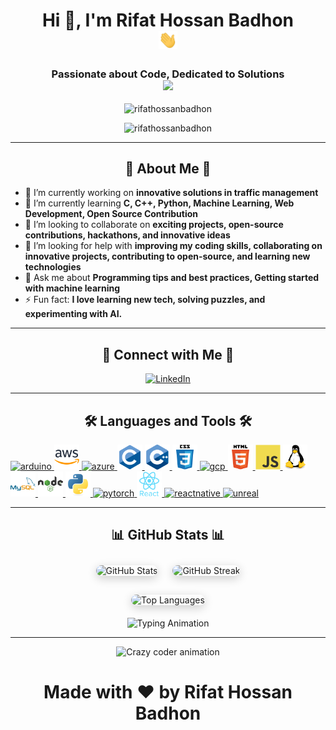 
<h1 align="center">
  Hi 👋, I'm Rifat Hossan Badhon
  <br>
  <img src="https://raw.githubusercontent.com/ABSphreak/ABSphreak/master/gifs/Hi.gif" width="30px">
</h1>
<h3 align="center">
  Passionate about Code, Dedicated to Solutions
  <br>
  <img src="https://media.giphy.com/media/L1R1tvI9svkIWwpVYr/giphy.gif" width="50px">
</h3>

<p align="center">
  <img src="https://komarev.com/ghpvc/?username=rifathossanbadhon&label=Profile%20views&color=0e75b6&style=for-the-badge" alt="rifathossanbadhon" />
</p>

<p align="center">
  <img src="https://github-profile-trophy.vercel.app/?username=rifathossanbadhon&theme=algolia&no-frame=true&margin-w=15" alt="rifathossanbadhon" />
</p>

---

<h2 align="center">🎉 About Me 🎉</h2>

- 🔭 I’m currently working on **innovative solutions in traffic management**  
- 🌱 I’m currently learning **C, C++, Python, Machine Learning, Web Development, Open Source Contribution**  
- 👯 I’m looking to collaborate on **exciting projects, open-source contributions, hackathons, and innovative ideas**  
- 🤝 I’m looking for help with **improving my coding skills, collaborating on innovative projects, contributing to open-source, and learning new technologies**  
- 💬 Ask me about **Programming tips and best practices, Getting started with machine learning**  
- ⚡ Fun fact: **I love learning new tech, solving puzzles, and experimenting with AI.**

---

<h2 align="center">🚀 Connect with Me 🚀</h2>
<p align="center">
  <a href="https://bd.linkedin.com/in/rifat-hossan-badhon" target="_blank">
    <img src="https://img.shields.io/badge/-LinkedIn-%230077B5?style=for-the-badge&logo=linkedin&logoColor=white" alt="LinkedIn" />
  </a>
</p>

---

<h2 align="center">🛠️ Languages and Tools 🛠️</h2>
<p align="left"> <a href="https://www.arduino.cc/" target="_blank" rel="noreferrer"> <img src="https://cdn.worldvectorlogo.com/logos/arduino-1.svg" alt="arduino" width="40" height="40"/> </a> <a href="https://aws.amazon.com" target="_blank" rel="noreferrer"> <img src="https://raw.githubusercontent.com/devicons/devicon/master/icons/amazonwebservices/amazonwebservices-original-wordmark.svg" alt="aws" width="40" height="40"/> </a> <a href="https://azure.microsoft.com/en-in/" target="_blank" rel="noreferrer"> <img src="https://www.vectorlogo.zone/logos/microsoft_azure/microsoft_azure-icon.svg" alt="azure" width="40" height="40"/> </a> <a href="https://www.cprogramming.com/" target="_blank" rel="noreferrer"> <img src="https://raw.githubusercontent.com/devicons/devicon/master/icons/c/c-original.svg" alt="c" width="40" height="40"/> </a> <a href="https://www.w3schools.com/cpp/" target="_blank" rel="noreferrer"> <img src="https://raw.githubusercontent.com/devicons/devicon/master/icons/cplusplus/cplusplus-original.svg" alt="cplusplus" width="40" height="40"/> </a> <a href="https://www.w3schools.com/css/" target="_blank" rel="noreferrer"> <img src="https://raw.githubusercontent.com/devicons/devicon/master/icons/css3/css3-original-wordmark.svg" alt="css3" width="40" height="40"/> </a> <a href="https://cloud.google.com" target="_blank" rel="noreferrer"> <img src="https://www.vectorlogo.zone/logos/google_cloud/google_cloud-icon.svg" alt="gcp" width="40" height="40"/> </a> <a href="https://www.w3.org/html/" target="_blank" rel="noreferrer"> <img src="https://raw.githubusercontent.com/devicons/devicon/master/icons/html5/html5-original-wordmark.svg" alt="html5" width="40" height="40"/> </a> <a href="https://developer.mozilla.org/en-US/docs/Web/JavaScript" target="_blank" rel="noreferrer"> <img src="https://raw.githubusercontent.com/devicons/devicon/master/icons/javascript/javascript-original.svg" alt="javascript" width="40" height="40"/> </a> <a href="https://www.linux.org/" target="_blank" rel="noreferrer"> <img src="https://raw.githubusercontent.com/devicons/devicon/master/icons/linux/linux-original.svg" alt="linux" width="40" height="40"/> </a> <a href="https://www.mysql.com/" target="_blank" rel="noreferrer"> <img src="https://raw.githubusercontent.com/devicons/devicon/master/icons/mysql/mysql-original-wordmark.svg" alt="mysql" width="40" height="40"/> </a> <a href="https://nodejs.org" target="_blank" rel="noreferrer"> <img src="https://raw.githubusercontent.com/devicons/devicon/master/icons/nodejs/nodejs-original-wordmark.svg" alt="nodejs" width="40" height="40"/> </a> <a href="https://www.python.org" target="_blank" rel="noreferrer"> <img src="https://raw.githubusercontent.com/devicons/devicon/master/icons/python/python-original.svg" alt="python" width="40" height="40"/> </a> <a href="https://pytorch.org/" target="_blank" rel="noreferrer"> <img src="https://www.vectorlogo.zone/logos/pytorch/pytorch-icon.svg" alt="pytorch" width="40" height="40"/> </a> <a href="https://reactjs.org/" target="_blank" rel="noreferrer"> <img src="https://raw.githubusercontent.com/devicons/devicon/master/icons/react/react-original-wordmark.svg" alt="react" width="40" height="40"/> </a> <a href="https://reactnative.dev/" target="_blank" rel="noreferrer"> <img src="https://reactnative.dev/img/header_logo.svg" alt="reactnative" width="40" height="40"/> </a> <a href="https://unrealengine.com/" target="_blank" rel="noreferrer"> <img src="https://raw.githubusercontent.com/kenangundogan/fontisto/036b7eca71aab1bef8e6a0518f7329f13ed62f6b/icons/svg/brand/unreal-engine.svg" alt="unreal" width="40" height="40"/> </a> </p>

---

<h2 align="center">📊 GitHub Stats 📊</h2>
<div align="center">
  <!-- GitHub Stats -->
  <img src="https://github-readme-stats.vercel.app/api?username=rifathossanbadhon&show_icons=true&theme=radical" alt="GitHub Stats" height="200px" style="border-radius: 10px; margin: 10px; box-shadow: 0 4px 15px rgba(0, 0, 0, 0.2); transition: transform 0.3s;" onmouseover="this.style.transform='scale(1.05)'" onmouseout="this.style.transform='scale(1)'"/>
  <!-- GitHub Streak -->
  <img src="https://github-readme-streak-stats.herokuapp.com/?user=rifathossanbadhon&theme=radical" alt="GitHub Streak" height="200px" style="border-radius: 10px; margin: 10px; box-shadow: 0 4px 15px rgba(0, 0, 0, 0.2); transition: transform 0.3s;" onmouseover="this.style.transform='scale(1.05)'" onmouseout="this.style.transform='scale(1)'"/>
</div>

<div align="center" style="margin-top: 20px;">
  <!-- Top Languages -->
  <img src="https://github-readme-stats.vercel.app/api/top-langs/?username=rifathossanbadhon&layout=compact&theme=radical" alt="Top Languages" width="50%" style="border-radius: 10px; box-shadow: 0 4px 15px rgba(0, 0, 0, 0.2); transition: transform 0.3s;" onmouseover="this.style.transform='scale(1.05)'" onmouseout="this.style.transform='scale(1)'"/>
</div>



<div align="center" style="margin-top: 20px;">
  <img src="https://readme-typing-svg.herokuapp.com?font=Fira+Code&size=20&pause=1000&color=F75C7E&center=true&width=500&lines=Programming+is+an+Art!+🎨;Consistent+Efforts+%3D+Great+Results!+💻;Let's+build+amazing+things+together!+🚀" alt="Typing Animation">
</div>


---



<p align="center">
  <img src="https://media.giphy.com/media/jTNG3RF6EwbkpD4LZx/giphy.gif" width="200px" alt="Crazy coder animation"/>
</p>
<h1 align="center">Made with ❤️ by Rifat Hossan Badhon</h3>

